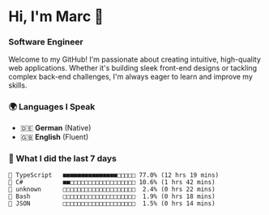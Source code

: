 # Hi, I'm Marc 👋 
### Software Engineer

Welcome to my GitHub! I'm passionate about creating intuitive, high-quality web applications. Whether it's building sleek front-end designs or tackling complex back-end challenges, I'm always eager to learn and improve my skills.  

### 🌍 Languages I Speak  
- 🇩🇪 **German** (Native)  
- 🇬🇧 **English** (Fluent)

### 🤯 What I did the last 7 days

```
🔷 TypeScript   ■■■■■■■■■■■■■■■□□□□□ 77.0% (12 hrs 19 mins)
🔷 C#           ■■□□□□□□□□□□□□□□□□□□ 10.6% (1 hrs 42 mins)
📄 unknown      □□□□□□□□□□□□□□□□□□□□  2.4% (0 hrs 22 mins)
📄 Bash         □□□□□□□□□□□□□□□□□□□□  1.9% (0 hrs 18 mins)
📄 JSON         □□□□□□□□□□□□□□□□□□□□  1.5% (0 hrs 14 mins)
```